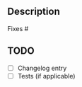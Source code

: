 <!--
Assign reviewers if ready for review.
 -->

## Description

Fixes #

##  TODO

* [ ] Changelog entry
* [ ] Tests (if applicable)
